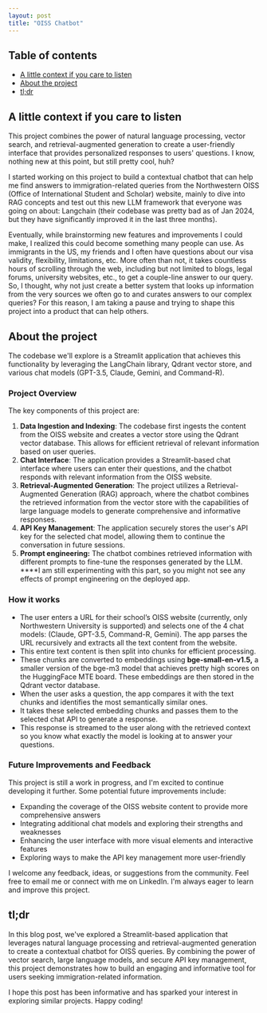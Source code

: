 ```yaml
---
layout: post
title: "OISS Chatbot"
---
```


## Table of contents
- [A little context if you care to listen](#a-little-context-if-you-care-to-listen)
- [About the project](#about-the-project)
- [tl;dr](#tldr)

## A little context if you care to listen

This project combines the power of natural language processing, vector search, and retrieval-augmented generation to create a user-friendly interface that provides personalized responses to users' questions. I know, nothing new at this point, but still pretty cool, huh?

I started working on this project to build a contextual chatbot that can help me find answers to immigration-related queries from the Northwestern OISS (Office of International Student and Scholar) website, mainly to dive into RAG concepts and test out this new LLM framework that everyone was going on about: Langchain (their codebase was pretty bad as of Jan 2024, but they have significantly improved it in the last three months). 

Eventually, while brainstorming new features and improvements I could make, I realized this could become something many people can use. As immigrants in the US, my friends and I often have questions about our visa validity, flexibility, limitations, etc. More often than not, it takes countless hours of scrolling through the web, including but not limited to blogs, legal forums, university websites, etc., to get a couple-line answer to our query. So, I thought, why not just create a better system that looks up information from the very sources we often go to and curates answers to our complex queries? For this reason, I am taking a pause and trying to shape this project into a product that can help others. 

## About the project

The codebase we'll explore is a Streamlit application that achieves this functionality by leveraging the LangChain library, Qdrant vector store, and various chat models (GPT-3.5, Claude, Gemini, and Command-R).

### Project Overview

The key components of this project are:

1. **Data Ingestion and Indexing**: The codebase first ingests the content from the OISS website and creates a vector store using the Qdrant vector database. This allows for efficient retrieval of relevant information based on user queries.
2. **Chat Interface**: The application provides a Streamlit-based chat interface where users can enter their questions, and the chatbot responds with relevant information from the OISS website.
3. **Retrieval-Augmented Generation**: The project utilizes a Retrieval-Augmented Generation (RAG) approach, where the chatbot combines the retrieved information from the vector store with the capabilities of large language models to generate comprehensive and informative responses.
4. **API Key Management**: The application securely stores the user's API key for the selected chat model, allowing them to continue the conversation in future sessions.
5. **Prompt engineering:** The chatbot combines retrieved information with different prompts to fine-tune the responses generated by the LLM. ****I am still experimenting with this part, so you might not see any effects of prompt engineering on the deployed app.

### How it works

- The user enters a URL for their school’s OISS website (currently, only Northwestern University is supported) and selects one of the 4 chat models: (Claude, GPT-3.5, Command-R, Gemini). The app parses the URL recursively and extracts all the text content from the website.
- This entire text content is then split into chunks for efficient processing.
- These chunks are converted to embeddings using **bge-small-en-v1.5,** a smaller version of the bge-m3 model that achieves pretty high scores on the HuggingFace MTE board. These embeddings are then stored in the Qdrant vector database.
- When the user asks a question, the app compares it with the text chunks and identifies the most semantically similar ones.
- It takes these selected embedding chunks and passes them to the selected chat API to generate a response.
- This response is streamed to the user along with the retrieved context so you know what exactly the model is looking at to answer your questions.

### Future Improvements and Feedback

This project is still a work in progress, and I'm excited to continue developing it further. Some potential future improvements include:

- Expanding the coverage of the OISS website content to provide more comprehensive answers
- Integrating additional chat models and exploring their strengths and weaknesses
- Enhancing the user interface with more visual elements and interactive features
- Exploring ways to make the API key management more user-friendly

I welcome any feedback, ideas, or suggestions from the community. Feel free to email me or connect with me on LinkedIn. I'm always eager to learn and improve this project.

## tl;dr

In this blog post, we've explored a Streamlit-based application that leverages natural language processing and retrieval-augmented generation to create a contextual chatbot for OISS queries. By combining the power of vector search, large language models, and secure API key management, this project demonstrates how to build an engaging and informative tool for users seeking immigration-related information.

I hope this post has been informative and has sparked your interest in exploring similar projects. Happy coding!
